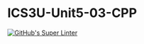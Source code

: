 # ICS3U-Unit5-03-CPP

[![GitHub's Super Linter](https://github.com/trent-hodgins-01/ICS3U-Unit5-03-CPP/workflows/GitHub's%20Super%20Linter/badge.svg)](https://github.com/trent-hodgins-01/ICS3U-Unit5-03-CPP/actions)
